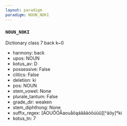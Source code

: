 ```yaml
---
layout: paradigm
paradigm: NOUN_NOKI
---
```

### ` NOUN_NOKI `

Dictionary class 7 back k~0
* harmony: back
* upos: NOUN
* kotus_av: D
* possessive: False
* clitics: False
* deletion: ki
* pos: NOUN
* stem_vowel: None
* plurale_tantum: False
* grade_dir: weaken
* stem_diphthong: None
* suffix_regex: [AOUŌÓÅaouåôąáăâāóōúūû][^äöy]*ki
* kotus_tn: 7
